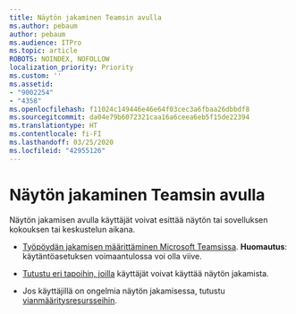 ```yaml
---
title: Näytön jakaminen Teamsin avulla
ms.author: pebaum
author: pebaum
ms.audience: ITPro
ms.topic: article
ROBOTS: NOINDEX, NOFOLLOW
localization_priority: Priority
ms.custom: ''
ms.assetid:
- "9002254"
- "4358"
ms.openlocfilehash: f11024c149446e46e64f03cec3a6fbaa26dbbdf8
ms.sourcegitcommit: da04e79b6072321caa16a6ceea6eb5f15de22394
ms.translationtype: HT
ms.contentlocale: fi-FI
ms.lasthandoff: 03/25/2020
ms.locfileid: "42955126"
---
```

# <a name="screen-sharing-with-teams"></a>Näytön jakaminen Teamsin avulla

Näytön jakamisen avulla käyttäjät voivat esittää näytön tai sovelluksen kokouksen tai keskustelun aikana.

- [Työpöydän jakamisen määrittäminen Microsoft Teamsissa](https://docs.microsoft.com/microsoftteams/configure-desktop-sharing). **Huomautus**: käytäntöasetuksen voimaantulossa voi olla viive. 

- [Tutustu eri tapoihin, joilla](https://docs.microsoft.com/microsoftteams/meeting-policies-in-teams#meeting-policy-settings---content-sharing) käyttäjät voivat käyttää näytön jakamista. 

- Jos käyttäjillä on ongelmia näytön jakamisessa, tutustu [vianmääritysresursseihin](https://docs.microsoft.com/microsoftteams/connectivity-issues). 
